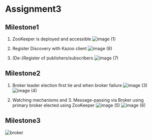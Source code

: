 # Assignment3


## Milestone1
1. ZooKeeper is deployed and accessible
![image (1)](https://user-images.githubusercontent.com/53798810/232377771-8b757c39-2696-4bd3-8179-1e1d67ab2a69.png)

2. Register Discovery with Kazoo client
![image (8)](https://user-images.githubusercontent.com/53798810/232378458-e7a6665e-6688-44d8-998b-39c8c4bb4b09.png)


3. (De-)Register of publishers/subscribers
![image (7)](https://user-images.githubusercontent.com/53798810/232378378-cdafedc3-ecb2-424d-9738-b94257090598.png)

## Milestone2
1. Broker leader election first tie and when broker failure
![image (3)](https://user-images.githubusercontent.com/53798810/232377906-32a9ba23-918c-45a8-8aa6-3611461f8fd6.png)
![image (4)](https://user-images.githubusercontent.com/53798810/232377909-08f14570-f5a8-43a4-af74-ed2a0fb018b2.png)

2. Watching mechanisms and 3. Message-passing via Broker using primary broker elected using ZooKeeper
![image (5)](https://user-images.githubusercontent.com/53798810/232378047-7cc9051b-efc9-4296-9097-7fbafd017a2c.png)
![image (6)](https://user-images.githubusercontent.com/53798810/232378053-6e009d6d-c8f4-4a23-9264-cdfc2ace15e3.png)


## Milestone3
![broker](https://user-images.githubusercontent.com/53798810/232379345-9e611752-0c2d-40a9-a4e4-c1e8a70cdf48.png)

